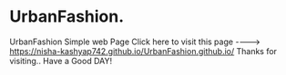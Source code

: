 # UrbanFashion.
UrbanFashion
Simple web Page
Click here to visit this page ----> https://nisha-kashyap742.github.io/UrbanFashion.github.io/
Thanks for visiting..
Have a Good DAY!
